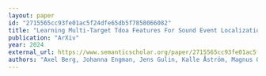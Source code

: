 ```yaml
---
layout: paper
id: "2715565cc93fe01ac5f24dfe65db5f7858066082"
title: "Learning Multi-Target Tdoa Features For Sound Event Localization And Detection"
publication: "ArXiv"
year: 2024
external_url: https://www.semanticscholar.org/paper/2715565cc93fe01ac5f24dfe65db5f7858066082
authors: "Axel Berg, Johanna Engman, Jens Gulin, Kalle Åström, Magnus Oskarsson"
---
```

